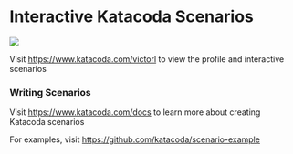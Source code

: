# Interactive Katacoda Scenarios

[![](http://shields.katacoda.com/katacoda/victorl/count.svg)](https://www.katacoda.com/victorl "Get your profile on Katacoda.com")

Visit https://www.katacoda.com/victorl to view the profile and interactive scenarios

### Writing Scenarios
Visit https://www.katacoda.com/docs to learn more about creating Katacoda scenarios

For examples, visit https://github.com/katacoda/scenario-example
